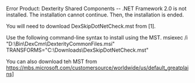 Error Product: Dexterity Shared Components -- .NET Framework 2.0 is not installed. The installation cannot continue. Then, the installation is ended.

You will need to download DexSkipDotNetCheck.mst from [1].

Use the following command-line syntax to install using the MST. msiexec /i "D:\Bin\DexCmn\DexterityCommonFiles.msi" TRANSFORMS="C:\Downloads\DexSkipDotNetCheck.mst"

You can also download teh MST from https://mbs.microsoft.com/customersource/worldwide/us/default_greatplains] 